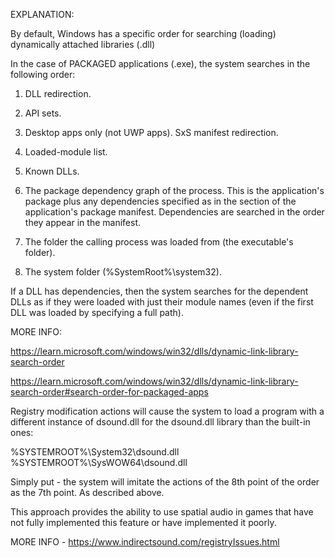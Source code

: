 EXPLANATION:


By default, Windows has a specific order for searching (loading) dynamically attached libraries (.dll)

In the case of PACKAGED applications (.exe), the system searches in the following order:

1. DLL redirection.
2. API sets.
3. Desktop apps only (not UWP apps). SxS manifest redirection.
4. Loaded-module list.
5. Known DLLs.

6. The package dependency graph of the process. This is the application's package plus any dependencies specified as <PackageDependency> in the <Dependencies> section of the application's package manifest. Dependencies are searched in the order they appear in the manifest.

7. The folder the calling process was loaded from (the executable's folder).
8. The system folder (%SystemRoot%\system32).

If a DLL has dependencies, then the system searches for the dependent DLLs as if they were loaded with just their module names (even if the first DLL was loaded by specifying a full path).

MORE INFO:

https://learn.microsoft.com/windows/win32/dlls/dynamic-link-library-search-order

https://learn.microsoft.com/windows/win32/dlls/dynamic-link-library-search-order#search-order-for-packaged-apps


Registry modification actions will cause the system to load a program with a different instance of dsound.dll for the dsound.dll library than the built-in ones:

%SYSTEMROOT%\System32\dsound.dll
%SYSTEMROOT%\SysWOW64\dsound.dll

Simply put - the system will imitate the actions of the 8th point of the order as the 7th point. As described above.

This approach provides the ability to use spatial audio in games that have not fully implemented this feature or have implemented it poorly.

MORE INFO - https://www.indirectsound.com/registryIssues.html

